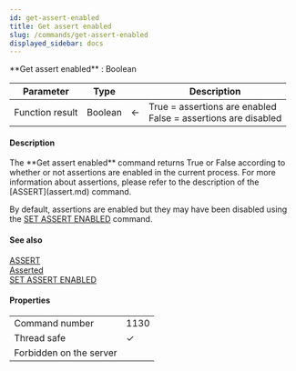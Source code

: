 ```yaml
---
id: get-assert-enabled
title: Get assert enabled
slug: /commands/get-assert-enabled
displayed_sidebar: docs
---
```


<!--REF #_command_.Get assert enabled.Syntax-->**Get assert enabled** : Boolean<!-- END REF-->
<!--REF #_command_.Get assert enabled.Params-->
| Parameter | Type |  | Description |
| --- | --- | --- | --- |
| Function result | Boolean | &#8592; | True = assertions are enabled<br/>False = assertions are disabled |

<!-- END REF-->

#### Description 

<!--REF #_command_.Get assert enabled.Summary-->The **Get assert enabled** command returns True or False according to whether or not assertions are enabled in the current process.<!-- END REF--> For more information about assertions, please refer to the description of the [ASSERT](assert.md) command. 

By default, assertions are enabled but they may have been disabled using the [SET ASSERT ENABLED](set-assert-enabled.md) command. 

#### See also 

[ASSERT](assert.md)  
[Asserted](asserted.md)  
[SET ASSERT ENABLED](set-assert-enabled.md)  

#### Properties
|  |  |
| --- | --- |
| Command number | 1130 |
| Thread safe | &check; |
| Forbidden on the server ||


